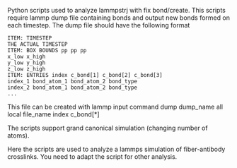 Python scripts used to analyze lammpstrj with fix bond/create. 
This scripts require lammp dump file containing bonds and output new bonds formed on each timestep.
The dump file should have the following format

    ITEM: TIMESTEP
    THE ACTUAL TIMESTEP
    ITEM: BOX BOUNDS pp pp pp
    x_low x_high
    y_low y_high
    z_low z_high
    ITEM: ENTRIES index c_bond[1] c_bond[2] c_bond[3]
    index_1 bond_atom_1 bond_atom_2 bond_type
    index_2 bond_atom_1 bond_atom_2 bond_type
    ...

This file can be created with lammp input command 
    dump dump_name all local file_name index c_bond[*]
    
The scripts support grand canonical simulation (changing number of atoms).

Here the scripts are used to analyze a lammps simulation of fiber-antibody crosslinks. You need to adapt the script for other analysis.
